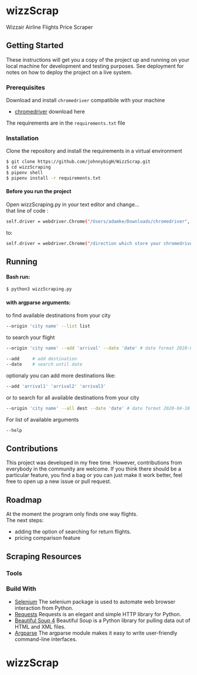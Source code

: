 # wizzScrap

Wizzair Airline Flights Price Scraper

## Getting Started
These instructions will get you a copy of the project up and running on your local machine for development and testing purposes. See deployment for notes on how to deploy the project on a live system.

### Prerequisites
Download and install ```chromedriver``` compatibile with your machine
* [chromedriver](https://chromedriver.chromium.org/) download here

The requirements are in the ```requirements.txt``` file

### Installation
Clone the repository and install the requirements in a virtual environment
```bash
$ git clone https://github.com/johnnybigH/WizzScrap.git
$ cd wizzScraping
$ pipenv shell
$ pipenv install -r requirements.txt 
```
#### Before you run the project
Open wizzScraping.py in your text editor and change... <br />
that line of code :
```bash
self.driver = webdriver.Chrome("/Users/adamke/Downloads/chromedriver", options=options)
```
to:
```bash 
self.driver = webdriver.Chrome("/direction which store your chromedriver", options=options)
```

## Running

#### Bash run:
```bash
$ python3 wizzScraping.py 
```
#### with argparse arguments:

to find available destinations from your city
```bash
--origin 'city name' --list list
```

to search your flight
```bash
--origin 'city name' --add 'arrival' --date 'date' # date format 2020-04-10

--add     # add destination
--date    # search until date
```
optionaly you can add more destinations like:
```bash
--add 'arrival1' 'arrival2' 'arrival3'
```
or to search for all available destinations from your city
```bash
--origin 'city name' --all dest --date 'date' # date format 2020-04-10
```

For list of available arguments
```bash
--help
```

## Contributions
This project was developed in my free time. However, contributions from everybody in the community are welcome. If you think there should be a particular feature, you find a bag or you can just make it work better, feel free to open up a new issue or pull request.

## Roadmap
At the moment the program only finds one way flights. <br />
The next steps:
* adding the option of searching for return flights. <br />
* pricing comparison feature

## Scraping Resources
### Tools
### Build With
* [Selenium](https://selenium-python.readthedocs.io/) The selenium package is used to automate web browser interaction from Python.
* [Requests](https://requests.readthedocs.io/en/master/) Requests is an elegant and simple HTTP library for Python.
* [Beautiful Soup 4](https://www.crummy.com/software/BeautifulSoup/) Beautiful Soup is a Python library for pulling data out of HTML and XML files.
* [Argparse](https://docs.python.org/3.3/library/argparse.html#module-argparse) The argparse module makes it easy to write user-friendly command-line interfaces.

# wizzScrap
